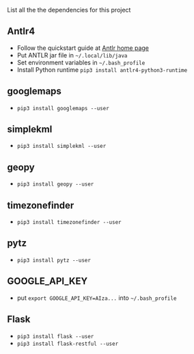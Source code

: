 List all the the dependencies for this project

## Antlr4

* Follow the quickstart guide at [Antlr home page](https://www.antlr.org/)
* Put ANTLR jar file in ``~/.local/lib/java``
* Set environment variables in ``~/.bash_profile``
* Install Python runtime ``pip3 install antlr4-python3-runtime``

## googlemaps

* ``pip3 install googlemaps --user``

## simplekml

* ``pip3 install simplekml --user``

## geopy

* ``pip3 install geopy --user``

## timezonefinder

* ``pip3 install timezonefinder --user``

## pytz

* ``pip3 install pytz --user``

## GOOGLE_API_KEY

* put ``export GOOGLE_API_KEY=AIza...`` into ``~/.bash_profile``

## Flask

* ``pip3 install flask --user``
* ``pip3 install flask-restful --user``

